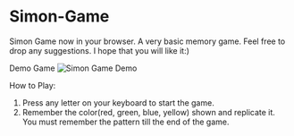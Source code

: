 # Simon-Game
Simon Game now in your browser.
A very basic memory game. Feel free to drop any suggestions. I hope that you will like it:)

Demo Game
![Simon Game Demo](https://i.imgur.com/r98Ftze.gif)


 How to Play:
 1. Press any letter on your keyboard to start the game.
 2. Remember the color(red, green, blue, yellow) shown and replicate it. You must remember the pattern till the end of the game.
